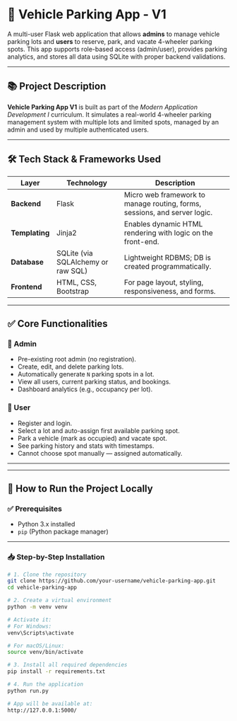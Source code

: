 # 🚗 Vehicle Parking App - V1

A multi-user Flask web application that allows **admins** to manage vehicle parking lots and **users** to reserve, park, and vacate 4-wheeler parking spots. This app supports role-based access (admin/user), provides parking analytics, and stores all data using SQLite with proper backend validations.

---

## 📚 Project Description

**Vehicle Parking App V1** is built as part of the *Modern Application Development I* curriculum. It simulates a real-world 4-wheeler parking management system with multiple lots and limited spots, managed by an admin and used by multiple authenticated users.

---

## 🛠️ Tech Stack & Frameworks Used

| Layer        | Technology         | Description                                                                 |
|--------------|--------------------|-----------------------------------------------------------------------------|
| **Backend**  | Flask              | Micro web framework to manage routing, forms, sessions, and server logic.  |
| **Templating**| Jinja2             | Enables dynamic HTML rendering with logic on the front-end.                |
| **Database** | SQLite (via SQLAlchemy or raw SQL) | Lightweight RDBMS; DB is created programmatically.               |
| **Frontend** | HTML, CSS, Bootstrap | For page layout, styling, responsiveness, and forms.                      |



---

## ✅ Core Functionalities

### 👤 Admin
- Pre-existing root admin (no registration).
- Create, edit, and delete parking lots.
- Automatically generate `N` parking spots in a lot.
- View all users, current parking status, and bookings.
- Dashboard analytics (e.g., occupancy per lot).

### 👥 User
- Register and login.
- Select a lot and auto-assign first available parking spot.
- Park a vehicle (mark as occupied) and vacate spot.
- See parking history and stats with timestamps.
- Cannot choose spot manually — assigned automatically.

---
---

## 🚀 How to Run the Project Locally

### ✅ Prerequisites

- Python 3.x installed
- `pip` (Python package manager)

---

### 📥 Step-by-Step Installation

```bash
# 1. Clone the repository
git clone https://github.com/your-username/vehicle-parking-app.git
cd vehicle-parking-app

# 2. Create a virtual environment
python -m venv venv

# Activate it:
# For Windows:
venv\Scripts\activate

# For macOS/Linux:
source venv/bin/activate

# 3. Install all required dependencies
pip install -r requirements.txt

# 4. Run the application
python run.py

# App will be available at:
http://127.0.0.1:5000/


